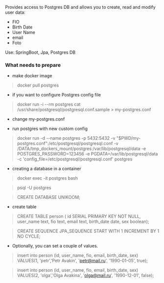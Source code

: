 Provides access to Postgres DB and allows you to create,
read and modify user data:
- FIO
- Birth Date
- User Name 
- email
- Foto

Use: SpringBoot, Jpa, Postgres DB

###  What needs to prepare
- make docker image
> docker pull postgres

- if you want to configure Postgres config file
> docker run -i --rm postgres cat /usr/share/postgresql/postgresql.conf.sample > my-postgres.conf

- change my-postgres.conf

- run postgres with new custom config
> docker run -d --name postgres
> -p 5432:5432
> -v "$PWD/my-postgres.conf":/etc/postgresql/postgresql.conf
> -v /DATA/tmp_dockers_mount/postgres:/var/lib/postgresql/data
> -e POSTGRES_PASSWORD=123456
> -e PGDATA=/var/lib/postgresql/data
> -c 'config_file=/etc/postgresql/postgresql.conf'
> postgres

- creating a database in a container

> docker exec -it postgres bash

> psql -U postgres

> CREATE DATABASE UNIKOOM;

- create table

> CREATE TABLE person (
>     id SERIAL PRIMARY KEY NOT NULL,
>     user_name text,
>     fio text,
>     email text,
>     birth_date date,
>     sex boolean);
 
> CREATE SEQUENCE JPA_SEQUENCE START WITH 1 INCREMENT BY 1 NO CYCLE;

- Optionally, you can set a couple of values.

> insert into person (id, user_name, fio, email, birth_date, sex)
> VALUES(1, 'petr','Petr Avakin', 'petr@mail.ru', '1990-01-05', true);
 
> insert into person (id, user_name, fio, email, birth_date, sex)
> VALUES(2, 'olga','Olga Avakina', 'olga@mail.ru', '1990-12-01', false);

